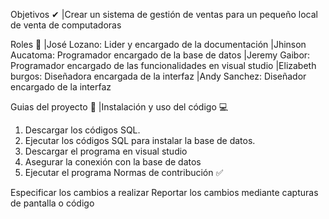 Objetivos ✔
 |Crear un sistema de gestión de ventas para un pequeño local de venta de computadoras

Roles 👤
 |José Lozano: Lider y encargado de la documentación
 |Jhinson Aucatoma: Programador encargado de la base de datos
 |Jeremy Gaibor: Programador encargado de las funcionalidades en visual studio
 |Elizabeth burgos: Diseñadora encargada de la interfaz
 |Andy Sanchez: Diseñador encargado de la interfaz

Guias del proyecto 💼
 |Instalación y uso del código 💻
1. Descargar los códigos SQL.
2. Ejecutar los códigos SQL para instalar la base de datos.
3. Descargar el programa en visual studio
4. Asegurar la conexión con la base de datos
5. Ejecutar el programa
Normas de contribución ✅

Especificar los cambios a realizar
Reportar los cambios mediante capturas de pantalla o código
